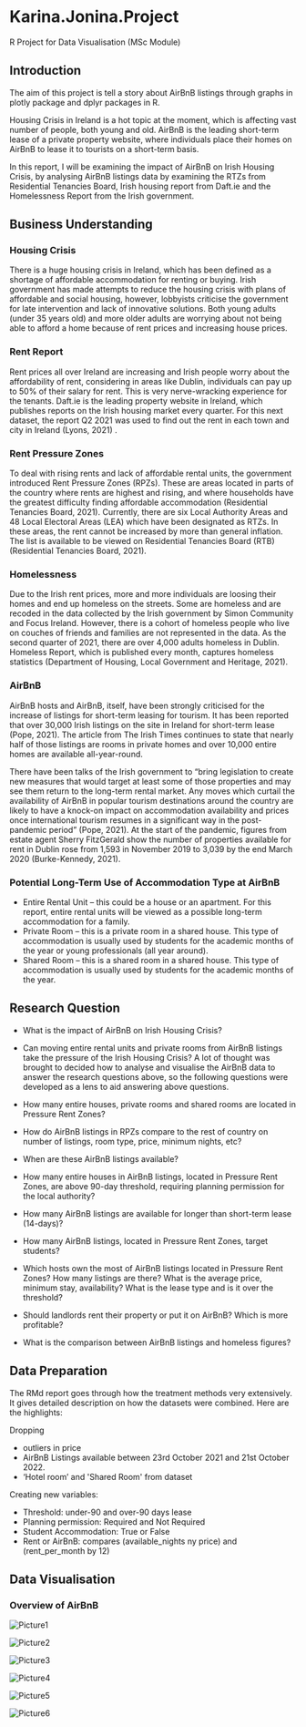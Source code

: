 # Karina.Jonina.Project
R Project for Data Visualisation (MSc Module)


## Introduction
The aim of this project is tell a story about AirBnB listings through graphs in plotly package and dplyr packages in R.

Housing Crisis in Ireland is a hot topic at the moment, which is affecting vast number of people, both young and old. AirBnB is the leading short-term lease of a private property website, where individuals place their homes on AirBnB to lease it to tourists on a short-term basis.

In this report, I will be examining the impact of AirBnB on Irish Housing Crisis, by analysing AirBnB listings data by examining the RTZs from Residential Tenancies Board, Irish housing report from Daft.ie and the Homelessness Report from the Irish government.

## Business Understanding
### Housing Crisis
There is a huge housing crisis in Ireland, which has been defined as a shortage of affordable accommodation for renting or buying. Irish government has made attempts to reduce the housing crisis with plans of affordable and social housing, however, lobbyists criticise the government for late intervention and lack of innovative solutions. Both young adults (under 35 years old) and more older adults are worrying about not being able to afford a home because of rent prices and increasing house prices.

### Rent Report
Rent prices all over Ireland are increasing and Irish people worry about the affordability of rent, considering in areas like Dublin, individuals can pay up to 50% of their salary for rent. This is very nerve-wracking experience for the tenants. Daft.ie is the leading property website in Ireland, which publishes reports on the Irish housing market every quarter. For this next dataset, the report Q2 2021 was used to find out the rent in each town and city in Ireland (Lyons, 2021) .

### Rent Pressure Zones
To deal with rising rents and lack of affordable rental units, the government introduced Rent Pressure Zones (RPZs). These are areas located in parts of the country where rents are highest and rising, and where households have the greatest difficulty finding affordable accommodation (Residential Tenancies Board, 2021). Currently, there are six Local Authority Areas and 48 Local Electoral Areas (LEA) which have been designated as RTZs. In these areas, the rent cannot be increased by more than general inflation. The list is available to be viewed on Residential Tenancies Board (RTB) (Residential Tenancies Board, 2021).

### Homelessness
Due to the Irish rent prices, more and more individuals are loosing their homes and end up homeless on the streets. Some are homeless and are recoded in the data collected by the Irish government by Simon Community and Focus Ireland. However, there is a cohort of homeless people who live on couches of friends and families are not represented in the data. As the second quarter of 2021, there are over 4,000 adults homeless in Dublin. Homeless Report, which is published every month, captures homeless statistics (Department of Housing, Local Government and Heritage, 2021).

### AirBnB
AirBnB hosts and AirBnB, itself, have been strongly criticised for the increase of listings for short-term leasing for tourism. It has been reported that over 30,000 Irish listings on the site in Ireland for short-term lease (Pope, 2021). The article from The Irish Times continues to state that nearly half of those listings are rooms in private homes and over 10,000 entire homes are available all-year-round.

There have been talks of the Irish government to “bring legislation to create new measures that would target at least some of those properties and may see them return to the long-term rental market. Any moves which curtail the availability of AirBnB in popular tourism destinations around the country are likely to have a knock-on impact on accommodation availability and prices once international tourism resumes in a significant way in the post-pandemic period” (Pope, 2021). At the start of the pandemic, figures from estate agent Sherry FitzGerald show the number of properties available for rent in Dublin rose from 1,593 in November 2019 to 3,039 by the end March 2020 (Burke-Kennedy, 2021).

###  Potential Long-Term Use of Accommodation Type at AirBnB

- Entire Rental Unit – this could be a house or an apartment. For this report, entire rental units will be viewed as a possible long-term accommodation for a family.
- Private Room – this is a private room in a shared house. This type of accommodation is usually used by students for the academic months of the year or young professionals (all year around).
- Shared Room – this is a shared room in a shared house. This type of accommodation is usually used by students for the academic months of the year.

## Research Question
- What is the impact of AirBnB on Irish Housing Crisis?
- Can moving entire rental units and private rooms from AirBnB listings take the pressure of the Irish Housing Crisis?
A lot of thought was brought to decided how to analyse and visualise the AirBnB data to answer the research questions above, so the following questions were developed as a lens to aid answering above questions.

- How many entire houses, private rooms and shared rooms are located in Pressure Rent Zones?
- How do AirBnB listings in RPZs compare to the rest of country on number of listings, room type, price, minimum nights, etc?
- When are these AirBnB listings available?
- How many entire houses in AirBnB listings, located in Pressure Rent Zones, are above 90-day threshold, requiring planning permission for the local authority?
- How many AirBnB listings are available for longer than short-term lease (14-days)?
- How many AirBnB listings, located in Pressure Rent Zones, target students?
- Which hosts own the most of AirBnB listings located in Pressure Rent Zones? How many listings are there? What is the average price, minimum stay, availability? What is the lease type and is it over the threshold?
- Should landlords rent their property or put it on AirBnB? Which is more profitable?
- What is the comparison between AirBnB listings and homeless figures?

## Data Preparation
The RMd report goes through how the treatment methods very extensively. It gives detailed description on how the datasets were combined. 
Here are the highlights:

Dropping
- outliers in price
- AirBnB Listings available between 23rd October 2021 and 21st October 2022.
- ‘Hotel room’ and 'Shared Room' from dataset

Creating new variables:
- Threshold: under-90 and over-90 days lease
- Planning permission: Required and Not Required
- Student Accommodation: True or False
- Rent or AirBnB: compares (available_nights ny price) and (rent_per_month by 12)


## Data Visualisation

### Overview of AirBnB
![Picture1](https://github.com/kjonina/airbnb_and_irish_housing_crisis/blob/main/graphs/Picture1.png) 

![Picture2](https://github.com/kjonina/airbnb_and_irish_housing_crisis/blob/main/graphs/Picture2.png) 

![Picture3](https://github.com/kjonina/airbnb_and_irish_housing_crisis/blob/main/graphs/Picture3.png) 

![Picture4](https://github.com/kjonina/airbnb_and_irish_housing_crisis/blob/main/graphs/Picture4.png) 

![Picture5](https://github.com/kjonina/airbnb_and_irish_housing_crisis/blob/main/graphs/Picture5.png) 

![Picture6](https://github.com/kjonina/airbnb_and_irish_housing_crisis/blob/main/graphs/Picture6.png) 

